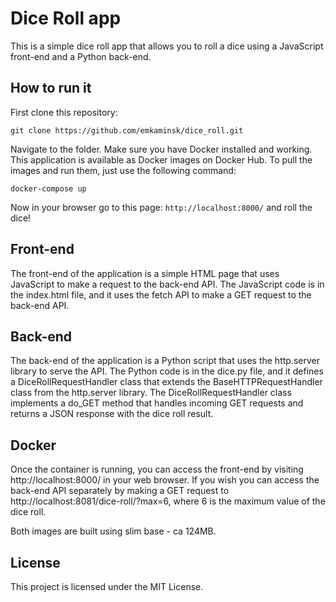 # Dice Roll app

This is a simple dice roll app that allows you to roll a dice using a JavaScript front-end and a Python back-end.

## How to run it

First clone this repository:

```git clone https://github.com/emkaminsk/dice_roll.git```

Navigate to the folder. Make sure you have Docker installed and working.
This application is available as Docker images on Docker Hub. To pull the images and run them, just use the following command:

```docker-compose up```

Now in your browser go to this page:
```http://localhost:8000/```
and roll the dice!

## Front-end

The front-end of the application is a simple HTML page that uses JavaScript to make a request to the back-end API. The JavaScript code is in the index.html file, and it uses the fetch API to make a GET request to the back-end API.

## Back-end

The back-end of the application is a Python script that uses the http.server library to serve the API. The Python code is in the dice.py file, and it defines a DiceRollRequestHandler class that extends the BaseHTTPRequestHandler class from the http.server library. The DiceRollRequestHandler class implements a do_GET method that handles incoming GET requests and returns a JSON response with the dice roll result.

## Docker

Once the container is running, you can access the front-end by visiting http://localhost:8000/ in your web browser. If you wish you can access the back-end API separately by making a GET request to http://localhost:8081/dice-roll/?max=6, where 6 is the maximum value of the dice roll.

Both images are built using slim base - ca 124MB.

## License

This project is licensed under the MIT License. 